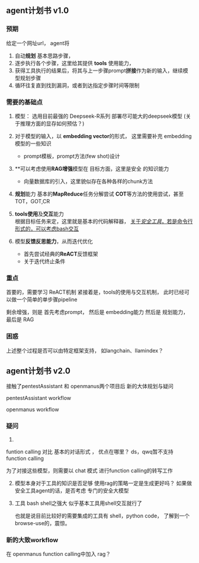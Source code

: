 <!--
 * @Author: coffeecat
 * @Date: 2025-02-26 16:14:36
 * @LastEditors: Do not edit
 * @LastEditTime: 2025-03-10 16:16:21
-->


## agent计划书  v1.0

### 预期
给定一个网址url，
agent将
1. 自动**规划** 基本思路步骤，   
2. 逐步执行各个步骤，这里给其提供 **tools** 使用能力，
3. 获得工具执行的结果后，将其与上一步骤prompt**拼接**作为新的输入，继续模型规划步骤
4. 循环往复直到找到漏洞，或者到达指定步骤时间等限制



### 需要的基础点
1. 模型： 选用目前最强的 Deepseek-R系列
    部署尽可能大的deepseek模型
        (关于推理方面的显存如何预估？)
2.  对于模型的输入，以 **embedding vector**的形式，
    这里需要补充 embedding模型的一些知识
    * prompt模板，prompt方法(few shot)设计


3. $**$可以考虑使用**RAG增强**模型在 目标方面，这里是安全 的知识能力
    * 向量数据库的引入，这里貌似存在各种各样的chunk方法

4.  **规划**能力
    基本的**MapReduce**任务分解尝试
    **COT**等方法的使用尝试，甚至TOT，GOT,CR

5.  **tools使用**及**交互**能力   
    根据目标任务来定，这里就是基本的代码解释器，
    <u>关于*安全工具*，若是命令行形式的，可以考虑bash交互</u>

6. 模型**反馈反思能力**，从而迭代优化
    * 首先尝试经典的**ReACT**反馈框架
    * 关于迭代终止条件


### 重点
首要的，需要学习 ReACT机制
紧接着是，tools的使用与交互机制，
此时已经可以做一个简单的单步骤pipeline

剩余增强，则是 首先考虑prompt，
然后是 embedding能力
然后是 规划能力，
最后是 RAG


### 困惑

上述整个过程是否可以由特定框架支持， 如langchain、llamindex？







## agent计划书 v2.0

接触了pentestAssistant 和 openmanus两个项目后 新的大体规划与疑问


pentestAssistant workflow


openmanus workflow



### 疑问
1. 
funtion calling 对比 基本的对话形式 ， 优点在哪里？
    ds，qwq暂不支持 function calling

为了对接这些模型，则需要以 chat 模式 进行function calling的转写工作


2. 模型本身对于工具的知识是否足够
    使用rag的策略一定是生成更好吗？
    如果做安全工具agent的话，是否考虑 专门的安全大模型

3. 工具
   bash shell之强大
   似乎基本工具用shell交互就行了

    也就是说目前比较好的需要集成的工具有
    shell，python code，
    了解到一个 browse-use的，震惊。



### 新的大致workflow


在 openmanus function calling中加入 rag？




